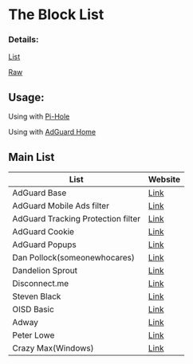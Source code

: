 # The Block List 


### Details: 
[List](data/host.txt)

[Raw](data/host.txt)
## Usage:
Using with [Pi-Hole](https://pi-hole.net)

Using with [AdGuard Home](https://adguard.com/en/adguard-home/overview.html)


## Main List
| List  | Website |
| ------------- | ------------- |
| AdGuard Base | [Link](https://adguardteam.github.io/AdGuardSDNSFilter/Filters/filter.txt) |
| AdGuard Mobile Ads filter | [Link](https://raw.githubusercontent.com/AdguardTeam/FiltersRegistry/master/filters/filter_11_Mobile/filter.txt) |
| AdGuard Tracking Protection filter | [Link](https://raw.githubusercontent.com/AdguardTeam/FiltersRegistry/master/filters/filter_3_Spyware/filter.txt) |
| AdGuard Cookie | [Link](https://raw.githubusercontent.com/AdguardTeam/FiltersRegistry/master/filters/filter_18_Annoyances_Cookies/filter.txt) |
| AdGuard Popups | [Link](https://raw.githubusercontent.com/AdguardTeam/FiltersRegistry/master/filters/filter_19_Annoyances_Popups/filter.txt) |
| Dan Pollock(someonewhocares) | [Link](https://someonewhocares.org/hosts/zero/hosts) |
| Dandelion Sprout | [Link](https://raw.githubusercontent.com/DandelionSprout/adfilt/master/Alternate%20versions%20Anti-Malware%20List/AntiMalwareAdGuardHome.txt)
| Disconnect.me | [Link](https://s3.amazonaws.com/lists.disconnect.me/simple_ad.txt)  |
| Steven Black  | [Link](https://raw.githubusercontent.com/StevenBlack/hosts/master/hosts)  |
| OISD Basic | [Link](https://abp.oisd.nl/basic/)
| Adway | [Link](https://adaway.org/hosts.txt)
| Peter Lowe | [Link](https://pgl.yoyo.org/adservers/serverlist.php?showintro=0;hostformat=hosts)
| Crazy Max(Windows) | [Link](https://github.com/crazy-max/WindowsSpyBlocker/blob/master/data/hosts/spy.txt) |
